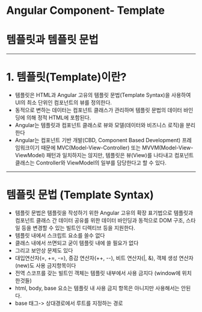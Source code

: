 # Angular Component- Template
# 템플릿과 템플릿 문법

---

# 1. 템플릿(Template)이란?
- 템플릿은 HTML과 Angular 고유의 템플릿 문법(Template Syntax)을 사용하여 UI의 최소 단위인 컴포넌트의 뷰를 정의한다. 
- 동적으로 변하는 데이터는 컴포넌트 클래스가 관리하며 템플릿 문법의 데이터 바인딩에 의해 정적 HTML에 포함된다.
- Angular는 템플릿과 컴포넌트 클래스로 뷰와 모델(데이터와 비즈니스 로직)을 분리한다
- Angular는 컴포넌트 기반 개발(CBD, Component Based Development) 프레임워크이기 때문에 MVC(Model-View-Controller) 또는 MVVM(Model-View-ViewModel) 패턴과 일치하지는 않지만, 템플릿은 뷰(View)를 나타내고 컴포넌트 클래스는 Controller와 ViewModel의 일부를 담당한다고 할 수 있다.

---
# 템플릿 문법 (Template Syntax)
- 템플릿 문법은 템플릿을 작성하기 위한 Angular 고유의 확장 표기법으로 템플릿과 컴포넌트 클래스 간 데이터 공유를 위한 데이터 바인딩과 동적으로 DOM 구조, 스타일 등을 변경할 수 있는 빌트인 디렉티브 등을 지원한다. 
- 템플릿 내에서 스크립트 요소를 쓸수 없다
- 클래스 내에서 쓰면되고 굳이 템플릿 내에 쓸 필요가 없다
- 그리고 보안상 문제도 있다
- 대입연산자(=, +=, -=), 증감 연산자(++, --), 비트 연산자(|, &), 객체 생성 연산자(new)도 사용 금지항목이다
- 전역 스코프를 갖는 빌트인 객체는 템플릿 내부에서 사용 금지다 (window에 위치한것들)
- html, body, base 요소는 템플릿 내 사용 금지 항목은 아니지만 사용해서는 안된다.
- base 태그-> 상대경로에서 루트를 지정하는 경로